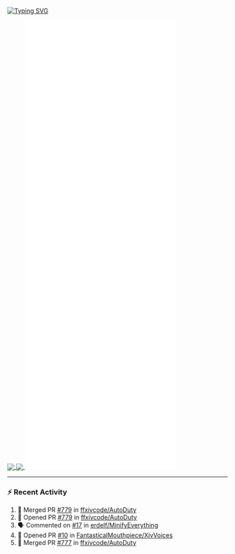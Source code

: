 [![Typing SVG](https://readme-typing-svg.demolab.com?font=Fira+Code&duration=1000&pause=1000&multiline=true&repeat=false&width=435&lines=Simon+Latusek+%7C+Gameplay+Engineer)](https://git.io/typing-svg)

<a href="https://github.com/anuraghazra/github-readme-stats">
  <img height=200 align="center" src="https://github-readme-stats.vercel.app/api?username=erdelf&theme=radical" />
</a>
<a href="https://github.com/anuraghazra/convoychat">
  <img height=200 align="center" src="https://streak-stats.demolab.com?user=erdelf&theme=radical&mode=weekly" />
</a>

<picture>
  <img src="/github-metrics.svg" alt="Metrics">
</picture>

---

### :zap: Recent Activity
<!--START_SECTION:activity-->
1. 🎉 Merged PR [#779](https://github.com/ffxivcode/AutoDuty/pull/779) in [ffxivcode/AutoDuty](https://github.com/ffxivcode/AutoDuty)
2. 💪 Opened PR [#779](https://github.com/ffxivcode/AutoDuty/pull/779) in [ffxivcode/AutoDuty](https://github.com/ffxivcode/AutoDuty)
3. 🗣 Commented on [#17](https://github.com/erdelf/MinifyEverything/issues/17#issuecomment-2620738915) in [erdelf/MinifyEverything](https://github.com/erdelf/MinifyEverything)
4. 💪 Opened PR [#10](https://github.com/FantasticalMouthpiece/XivVoices/pull/10) in [FantasticalMouthpiece/XivVoices](https://github.com/FantasticalMouthpiece/XivVoices)
5. 🎉 Merged PR [#777](https://github.com/ffxivcode/AutoDuty/pull/777) in [ffxivcode/AutoDuty](https://github.com/ffxivcode/AutoDuty)
<!--END_SECTION:activity-->

<!--
**erdelf/erdelf** is a ✨ _special_ ✨ repository because its `README.md` (this file) appears on your GitHub profile.

Here are some ideas to get you started:

- 🔭 I’m currently working on ...
- 🌱 I’m currently learning ...
- 👯 I’m looking to collaborate on ...
- 🤔 I’m looking for help with ...
- 💬 Ask me about ...
- 📫 How to reach me: ...
- 😄 Pronouns: ...
- ⚡ Fun fact: ...
-->

